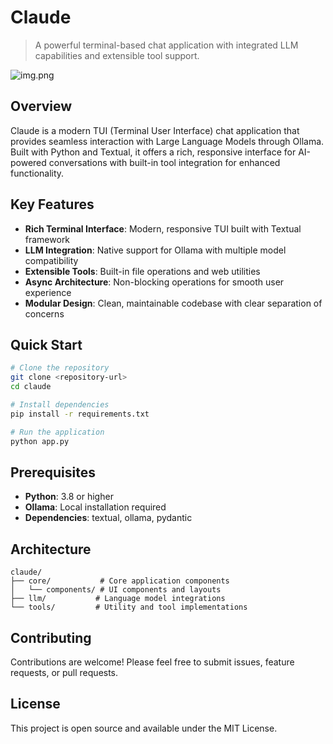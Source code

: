 # Claude

> A powerful terminal-based chat application with integrated LLM capabilities and extensible tool support.

![img.png](img.png)

## Overview

Claude is a modern TUI (Terminal User Interface) chat application that provides seamless interaction with Large Language Models through Ollama. Built with Python and Textual, it offers a rich, responsive interface for AI-powered conversations with built-in tool integration for enhanced functionality.

## Key Features

- **Rich Terminal Interface**: Modern, responsive TUI built with Textual framework
- **LLM Integration**: Native support for Ollama with multiple model compatibility
- **Extensible Tools**: Built-in file operations and web utilities
- **Async Architecture**: Non-blocking operations for smooth user experience
- **Modular Design**: Clean, maintainable codebase with clear separation of concerns

## Quick Start

```bash
# Clone the repository
git clone <repository-url>
cd claude

# Install dependencies
pip install -r requirements.txt

# Run the application
python app.py
```

## Prerequisites

- **Python**: 3.8 or higher
- **Ollama**: Local installation required
- **Dependencies**: textual, ollama, pydantic

## Architecture

```
claude/
├── core/           # Core application components
│   └── components/ # UI components and layouts
├── llm/           # Language model integrations
└── tools/         # Utility and tool implementations
```

## Contributing

Contributions are welcome! Please feel free to submit issues, feature requests, or pull requests.

## License

This project is open source and available under the MIT License.